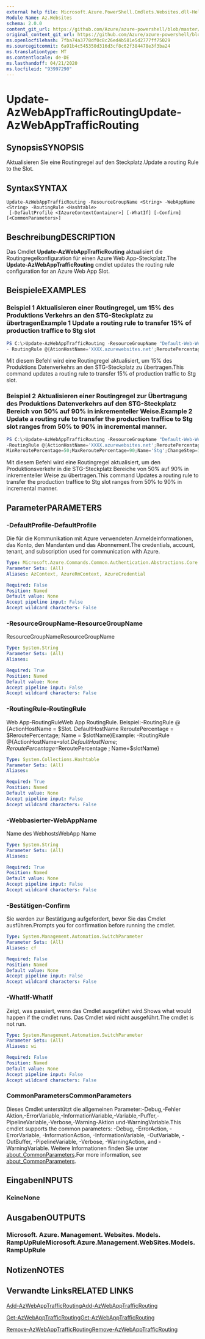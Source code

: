 ```yaml
---
external help file: Microsoft.Azure.PowerShell.Cmdlets.Websites.dll-Help.xml
Module Name: Az.Websites
schema: 2.0.0
content_git_url: https://github.com/Azure/azure-powershell/blob/master/src/Websites/Websites/help/Update-AzWebAppTrafficRouting.md
original_content_git_url: https://github.com/Azure/azure-powershell/blob/master/src/Websites/Websites/help/Update-AzWebAppTrafficRouting.md
ms.openlocfilehash: 7fba74a3778df0c8c26ed4b581e5d2777ff75029
ms.sourcegitcommit: 6a91b4c545350d316d3cf8c62f384478e3f3ba24
ms.translationtype: MT
ms.contentlocale: de-DE
ms.lasthandoff: 04/21/2020
ms.locfileid: "93997290"
---
```

# <span data-ttu-id="34cf2-101">Update-AzWebAppTrafficRouting</span><span class="sxs-lookup"><span data-stu-id="34cf2-101">Update-AzWebAppTrafficRouting</span></span>

## <span data-ttu-id="34cf2-102">Synopsis</span><span class="sxs-lookup"><span data-stu-id="34cf2-102">SYNOPSIS</span></span>
<span data-ttu-id="34cf2-103">Aktualisieren Sie eine Routingregel auf den Steckplatz.</span><span class="sxs-lookup"><span data-stu-id="34cf2-103">Update a routing Rule to the Slot.</span></span>

## <span data-ttu-id="34cf2-104">Syntax</span><span class="sxs-lookup"><span data-stu-id="34cf2-104">SYNTAX</span></span>

```
Update-AzWebAppTrafficRouting -ResourceGroupName <String> -WebAppName <String> -RoutingRule <Hashtable>
 [-DefaultProfile <IAzureContextContainer>] [-WhatIf] [-Confirm] [<CommonParameters>]
```

## <span data-ttu-id="34cf2-105">Beschreibung</span><span class="sxs-lookup"><span data-stu-id="34cf2-105">DESCRIPTION</span></span>
<span data-ttu-id="34cf2-106">Das Cmdlet **Update-AzWebAppTrafficRouting** aktualisiert die Routingregelkonfiguration für einen Azure Web App-Steckplatz.</span><span class="sxs-lookup"><span data-stu-id="34cf2-106">The **Update-AzWebAppTrafficRouting** cmdlet updates the routing rule configuration for an Azure Web App Slot.</span></span>

## <span data-ttu-id="34cf2-107">Beispiele</span><span class="sxs-lookup"><span data-stu-id="34cf2-107">EXAMPLES</span></span>

### <span data-ttu-id="34cf2-108">Beispiel 1 Aktualisieren einer Routingregel, um 15% des Produktions Verkehrs an den STG-Steckplatz zu übertragen</span><span class="sxs-lookup"><span data-stu-id="34cf2-108">Example 1 Update a routing rule to transfer 15% of production traffice to  Stg slot</span></span>
```powershell
PS C:\>Update-AzWebAppTrafficRouting -ResourceGroupName "Default-Web-WestUS" -WebAppName "ContosoSite" 
- RoutingRule @{AtionHostName='XXXX.azurewebsites.net';ReroutePercentage=15;Name='Stg'}
```

<span data-ttu-id="34cf2-109">Mit diesem Befehl wird eine Routingregel aktualisiert, um 15% des Produktions Datenverkehrs an den STG-Steckplatz zu übertragen.</span><span class="sxs-lookup"><span data-stu-id="34cf2-109">This command updates a routing rule to transfer 15% of production traffic to Stg slot.</span></span>

### <span data-ttu-id="34cf2-110">Beispiel 2 Aktualisieren einer Routingregel zur Übertragung des Produktions Datenverkehrs auf den STG-Steckplatz Bereich von 50% auf 90% in inkrementeller Weise.</span><span class="sxs-lookup"><span data-stu-id="34cf2-110">Example 2 Update a routing rule to transfer the production traffice to Stg slot ranges from 50% to 90% in incremental manner.</span></span>
```powershell
PS C:\>Update-AzWebAppTrafficRouting -ResourceGroupName "Default-Web-WestUS" -WebAppName "ContosoSite" 
-RoutingRule @{ActionHostName='XXXX.azurewebsites.net';ReroutePercentage=50;ChangeIntervalInMinutes=1;
MinReroutePercentage=50;MaxReroutePercentage=90;Name='Stg';ChangeStep=10}
```

<span data-ttu-id="34cf2-111">Mit diesem Befehl wird eine Routingregel aktualisiert, um den Produktionsverkehr in die STG-Steckplatz Bereiche von 50% auf 90% in inkrementeller Weise zu übertragen.</span><span class="sxs-lookup"><span data-stu-id="34cf2-111">This command Updates a routing rule to transfer the production traffice to Stg slot ranges from 50% to 90% in incremental manner.</span></span>

## <span data-ttu-id="34cf2-112">Parameter</span><span class="sxs-lookup"><span data-stu-id="34cf2-112">PARAMETERS</span></span>

### <span data-ttu-id="34cf2-113">-DefaultProfile</span><span class="sxs-lookup"><span data-stu-id="34cf2-113">-DefaultProfile</span></span>
<span data-ttu-id="34cf2-114">Die für die Kommunikation mit Azure verwendeten Anmeldeinformationen, das Konto, den Mandanten und das Abonnement.</span><span class="sxs-lookup"><span data-stu-id="34cf2-114">The credentials, account, tenant, and subscription used for communication with Azure.</span></span>

```yaml
Type: Microsoft.Azure.Commands.Common.Authentication.Abstractions.Core.IAzureContextContainer
Parameter Sets: (All)
Aliases: AzContext, AzureRmContext, AzureCredential

Required: False
Position: Named
Default value: None
Accept pipeline input: False
Accept wildcard characters: False
```

### <span data-ttu-id="34cf2-115">-ResourceGroupName</span><span class="sxs-lookup"><span data-stu-id="34cf2-115">-ResourceGroupName</span></span>
<span data-ttu-id="34cf2-116">ResourceGroupName</span><span class="sxs-lookup"><span data-stu-id="34cf2-116">ResourceGroupName</span></span>
```yaml
Type: System.String
Parameter Sets: (All)
Aliases:

Required: True
Position: Named
Default value: None
Accept pipeline input: False
Accept wildcard characters: False
```

### <span data-ttu-id="34cf2-117">-RoutingRule</span><span class="sxs-lookup"><span data-stu-id="34cf2-117">-RoutingRule</span></span>
<span data-ttu-id="34cf2-118">Web App-RoutingRule</span><span class="sxs-lookup"><span data-stu-id="34cf2-118">Web App RoutingRule.</span></span>
<span data-ttu-id="34cf2-119">Beispiel:-RoutingRule @ {ActionHostName = $Slot. DefaultHostName ReroutePercentage = $ReroutePercentage; Name = $slotName}</span><span class="sxs-lookup"><span data-stu-id="34cf2-119">Example: -RoutingRule @{ActionHostName=$slot.DefaultHostName ; ReroutePercentage=$ReroutePercentage ; Name=$slotName}</span></span>

```yaml
Type: System.Collections.Hashtable
Parameter Sets: (All)
Aliases:

Required: True
Position: Named
Default value: None
Accept pipeline input: False
Accept wildcard characters: False
```

### <span data-ttu-id="34cf2-120">-Webbasierter</span><span class="sxs-lookup"><span data-stu-id="34cf2-120">-WebAppName</span></span>
<span data-ttu-id="34cf2-121">Name des Webhosts</span><span class="sxs-lookup"><span data-stu-id="34cf2-121">WebApp Name</span></span>

```yaml
Type: System.String
Parameter Sets: (All)
Aliases:

Required: True
Position: Named
Default value: None
Accept pipeline input: False
Accept wildcard characters: False
```

### <span data-ttu-id="34cf2-122">-Bestätigen</span><span class="sxs-lookup"><span data-stu-id="34cf2-122">-Confirm</span></span>
<span data-ttu-id="34cf2-123">Sie werden zur Bestätigung aufgefordert, bevor Sie das Cmdlet ausführen.</span><span class="sxs-lookup"><span data-stu-id="34cf2-123">Prompts you for confirmation before running the cmdlet.</span></span>

```yaml
Type: System.Management.Automation.SwitchParameter
Parameter Sets: (All)
Aliases: cf

Required: False
Position: Named
Default value: None
Accept pipeline input: False
Accept wildcard characters: False
```

### <span data-ttu-id="34cf2-124">-WhatIf</span><span class="sxs-lookup"><span data-stu-id="34cf2-124">-WhatIf</span></span>
<span data-ttu-id="34cf2-125">Zeigt, was passiert, wenn das Cmdlet ausgeführt wird.</span><span class="sxs-lookup"><span data-stu-id="34cf2-125">Shows what would happen if the cmdlet runs.</span></span>
<span data-ttu-id="34cf2-126">Das Cmdlet wird nicht ausgeführt.</span><span class="sxs-lookup"><span data-stu-id="34cf2-126">The cmdlet is not run.</span></span>

```yaml
Type: System.Management.Automation.SwitchParameter
Parameter Sets: (All)
Aliases: wi

Required: False
Position: Named
Default value: None
Accept pipeline input: False
Accept wildcard characters: False
```

### <span data-ttu-id="34cf2-127">CommonParameters</span><span class="sxs-lookup"><span data-stu-id="34cf2-127">CommonParameters</span></span>
<span data-ttu-id="34cf2-128">Dieses Cmdlet unterstützt die allgemeinen Parameter:-Debug,-Fehler Aktion,-ErrorVariable,-InformationVariable,-Variable,-Puffer,-PipelineVariable,-Verbose,-Warning-Aktion und-WarningVariable.</span><span class="sxs-lookup"><span data-stu-id="34cf2-128">This cmdlet supports the common parameters: -Debug, -ErrorAction, -ErrorVariable, -InformationAction, -InformationVariable, -OutVariable, -OutBuffer, -PipelineVariable, -Verbose, -WarningAction, and -WarningVariable.</span></span> <span data-ttu-id="34cf2-129">Weitere Informationen finden Sie unter [about_CommonParameters](http://go.microsoft.com/fwlink/?LinkID=113216).</span><span class="sxs-lookup"><span data-stu-id="34cf2-129">For more information, see [about_CommonParameters](http://go.microsoft.com/fwlink/?LinkID=113216).</span></span>

## <span data-ttu-id="34cf2-130">Eingaben</span><span class="sxs-lookup"><span data-stu-id="34cf2-130">INPUTS</span></span>

### <span data-ttu-id="34cf2-131">Keine</span><span class="sxs-lookup"><span data-stu-id="34cf2-131">None</span></span>

## <span data-ttu-id="34cf2-132">Ausgaben</span><span class="sxs-lookup"><span data-stu-id="34cf2-132">OUTPUTS</span></span>

### <span data-ttu-id="34cf2-133">Microsoft. Azure. Management. Websites. Models. RampUpRule</span><span class="sxs-lookup"><span data-stu-id="34cf2-133">Microsoft.Azure.Management.WebSites.Models.RampUpRule</span></span>

## <span data-ttu-id="34cf2-134">Notizen</span><span class="sxs-lookup"><span data-stu-id="34cf2-134">NOTES</span></span>

## <span data-ttu-id="34cf2-135">Verwandte Links</span><span class="sxs-lookup"><span data-stu-id="34cf2-135">RELATED LINKS</span></span>

[<span data-ttu-id="34cf2-136">Add-AzWebAppTrafficRouting</span><span class="sxs-lookup"><span data-stu-id="34cf2-136">Add-AzWebAppTrafficRouting</span></span>](./Add-AzWebAppTrafficRouting.md)

[<span data-ttu-id="34cf2-137">Get-AzWebAppTrafficRouting</span><span class="sxs-lookup"><span data-stu-id="34cf2-137">Get-AzWebAppTrafficRouting</span></span>](./Get-AzWebAppTrafficRouting.md)

[<span data-ttu-id="34cf2-138">Remove-AzWebAppTrafficRouting</span><span class="sxs-lookup"><span data-stu-id="34cf2-138">Remove-AzWebAppTrafficRouting</span></span>](./Remove-AzWebAppTrafficRouting.md)